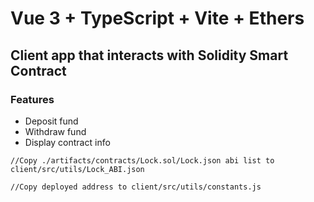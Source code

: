 # Vue 3 + TypeScript + Vite + Ethers

## Client app that interacts with Solidity Smart Contract

### Features

- Deposit fund
- Withdraw fund
- Display contract info

```
//Copy ./artifacts/contracts/Lock.sol/Lock.json abi list to client/src/utils/Lock_ABI.json

//Copy deployed address to client/src/utils/constants.js
```
